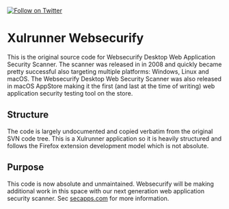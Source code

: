 [![Follow on Twitter](https://img.shields.io/twitter/follow/websecurify.svg?logo=twitter)](https://twitter.com/websecurify)

# Xulrunner Websecurify

This is the original source code for Websecurify Desktop Web Application Security Scanner. The scanner was released in in 2008 and quickly became pretty successful also targeting multiple platforms: Windows, Linux and macOS. The Websecurify Desktop Web Security Scanner was also released in macOS AppStore making it the first (and last at the time of writing) web application security testing tool on the store.

## Structure

The code is largely undocumented and copied verbatim from the original SVN code tree. This is a Xulrunner application so it is heavily structured and follows the Firefox extension development model which is not absolute.

## Purpose

This code is now absolute and unmaintained. Websecurify will be making additional work in this space with our next generation web application security scanner. Sec [secapps.com](https://secapps.com) for more information.

